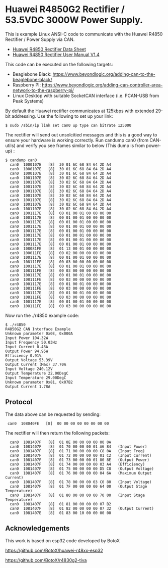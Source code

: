 # Huawei R4850G2 Rectifier / 53.5VDC 3000W Power Supply.
This is example Linux ANSI-C code to communicate with the Huawei R4850 Rectifier / Power Supply via CAN.
* [Huawei R4850 Rectifier Data Sheet](https://github.com/craigpeacock/Huawei_R4850_CAN/raw/main/R4850G2%20Rectifier%20Data%20Sheet.pdf)
* [Huawei R4850 Rectifier User Manual V1.4](https://github.com/craigpeacock/Huawei_R4850_CAN/raw/main/R4850G2%20Rectifier%20User%20Manual%20V1.4.pdf)


This code can be executed on the following targets:
 * Beaglebone Black: https://www.beyondlogic.org/adding-can-to-the-beaglebone-black/
 * Raspberry PI: https://www.beyondlogic.org/adding-can-controller-area-network-to-the-raspberry-pi/
 * Linux Desktop with suitable SocketCAN interface (i.e. PCAN-USB from Peak Systems)

By default the Huawei rectifier communicates at 125kbps with extended 29-bit addressing. Use the following to set up your link:

```
$ sudo /sbin/ip link set can0 up type can bitrate 125000
```

The rectifier will send out unsolcitied messages and this is a good way to ensure your hardware is working correctly. Run candump can0 (from CAN-utils) and verify you see frames similar to below (This dump is from power-up) :

```
$ candump can0
  can0  1000107E   [8]  30 01 6C 68 84 64 2D A4
  can0  1000107E   [8]  30 01 6C 68 84 64 2D A4
  can0  1000107E   [8]  30 01 6C 68 84 64 2D A4
  can0  1001107E   [8]  30 02 6C 68 84 64 2D A4
  can0  1001107E   [8]  30 02 6C 68 84 64 2D A4
  can0  1001107E   [8]  30 02 6C 68 84 64 2D A4
  can0  1001107E   [8]  30 02 6C 68 84 64 2D A4
  can0  1001107E   [8]  30 02 6C 68 84 64 2D A4
  can0  1001107E   [8]  30 02 6C 68 84 64 2D A4
  can0  1001107E   [8]  30 02 6C 68 84 64 2D A4
  can0  1001107E   [8]  30 02 6C 68 84 64 2D A4
  can0  1001117E   [8]  00 01 00 01 00 00 00 00
  can0  1001117E   [8]  00 01 00 01 00 00 00 00
  can0  1001117E   [8]  00 01 00 01 00 00 00 00
  can0  1001117E   [8]  00 01 00 01 00 00 00 00
  can0  1001117E   [8]  00 01 00 01 00 00 00 00
  can0  1001117E   [8]  00 01 00 01 00 00 00 00
  can0  1001117E   [8]  00 01 00 01 00 00 00 00
  can0  1001117E   [8]  00 01 00 01 00 00 00 00
  can0  108081FE   [8]  01 13 00 01 00 00 00 00
  can0  100011FE   [8]  00 02 00 00 00 00 00 00
  can0  1001117E   [8]  00 01 00 01 00 00 00 00
  can0  108111FE   [8]  00 03 00 00 00 00 00 00
  can0  1001117E   [8]  00 01 00 01 00 00 00 00
  can0  108111FE   [8]  00 03 00 00 00 00 00 00
  can0  1001117E   [8]  00 01 00 01 00 00 00 00
  can0  108111FE   [8]  00 03 00 00 00 00 00 00
  can0  1001117E   [8]  00 01 00 01 00 00 00 00
  can0  108111FE   [8]  00 03 00 00 00 00 00 00
  can0  1001117E   [8]  00 01 00 01 00 00 00 00
  can0  108111FE   [8]  00 03 00 00 00 00 00 00
  can0  1001117E   [8]  00 01 00 01 00 00 00 00
  can0  108111FE   [8]  00 03 00 00 00 00 00 00
```

Now run the ./r4850 example code:

```
$ ./r4850
R4850G2 CAN Interface Example
Unknown parameter 0x0E, 0x000A
Input Power 104.32W
Input Frequency 50.03Hz
Input Current 0.43A
Output Power 94.95W
Efficiency 0.91%
Output Voltage 53.39V
Output Current (Max) 37.70A
Input Voltage 240.12V
Output Temperature 22.00DegC
Input Temperature 29.00DegC
Unknown parameter 0x81, 0x07B2
Output Current 1.78A
```

## Protocol

The data above can be requested by sending:

```
 can0  108040FE   [8]  00 00 00 00 00 00 00 00
```

The rectifier will then return the following packets:

```
  can0  1081407F   [8]  01 0E 00 00 00 00 00 0A  
  can0  1081407F   [8]  01 70 00 00 00 01 A6 84   (Input Power)
  can0  1081407F   [8]  01 71 00 00 00 00 C8 0A   (Input Freq)
  can0  1081407F   [8]  01 72 00 00 00 00 01 C2   (Input Current)
  can0  1081407F   [8]  01 73 00 00 00 01 80 8E   (Output Power)
  can0  1081407F   [8]  01 74 00 00 00 00 03 A4   (Efficiency)
  can0  1081407F   [8]  01 75 00 00 00 00 D5 C8   (Output Voltage)
  can0  1081407F   [8]  01 76 00 00 00 00 04 6A   (Maximum Output Current)
  can0  1081407F   [8]  01 78 00 00 00 03 C0 80   (Input Voltage)
  can0  1081407F   [8]  01 7F 00 00 00 00 64 00   (Output Stage Temperature)
  can0  1081407F   [8]  01 80 00 00 00 00 70 00   (Input Stage Temperature)
  can0  1081407F   [8]  01 81 00 00 00 00 07 B2   
  can0  1081407F   [8]  01 82 00 00 00 00 07 32   (Output Current)
  can0  1081407E   [8]  01 83 00 10 00 00 00 00
```

## Acknowledgements

This work is based on esp32 code developed by BotoX

https://github.com/BotoX/huawei-r48xx-esp32

https://github.com/BotoX/r4830g2-tiva








